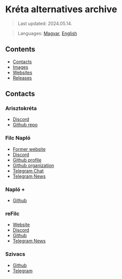 # Kréta alternatives archive

> Last updated: 2024.05.14.

> Languages: [Magyar](README.md), [English](README_en.md)

## Contents

- [Contacts](#contacts)
- [Images](Images/README_en.md)
- [Websites](Sites/README_en.md)
- [Releases](Releases/README_en.md)

## Contacts

### Arisztokréta
-   [Discord](https://discord.gg/k3e2pqC)
-   [Github repo](https://github.com/Coware-Apps/ellenorzo)

### Filc Napló
-   [Former website](https://filc.vercel.app)
-   [Discord](https://discord.gg/GqzTJj5)
-   [Github profile](https://github.com/filcnaplo)
-   [Github organization](https://github.com/filc)
-   [Telegram Chat](https://t.me/filcnaplo)
-   [Telegram News](https://t.me/filcnaplo_hirlevel)

### Napló +
-   [Github](https://github.com/Coware-Apps/naplo)

### reFilc
-   [Website](https://refilc.hu)
-   [Discord](https://discord.com/invite/7d6cn3Yypz)
-   [Github](https://github.com/refilc)
-   [Telegram News](https://t.me/refilc)

### Szivacs
-   [Github](https://github.com/boapps/Szivacs-Naplo)
-   [Telegram](https://t.me/eSzivacs/)